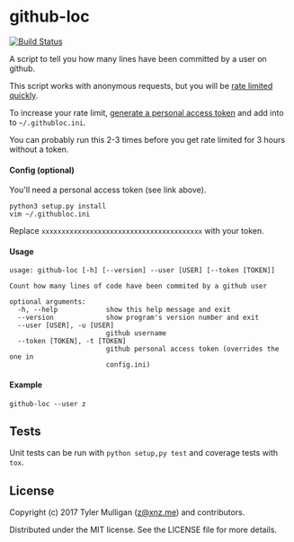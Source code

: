 # github-loc

[![Build Status](https://travis-ci.org/z/github-loc.svg?branch=master)](https://travis-ci.org/z/github-loc)

A script to tell you how many lines have been committed by a user on github.

This script works with anonymous requests, but you will be [rate limited quickly](https://api.github.com/rate_limit). 

To increase your rate limit, [generate a personal access token](https://github.com/settings/tokens) and add into to `~/.githubloc.ini`.

You can probably run this 2-3 times before you get rate limited for 3 hours without a token.

#### Config (optional)

You'll need a personal access token (see link above).

```
python3 setup.py install
vim ~/.githubloc.ini
```

Replace `xxxxxxxxxxxxxxxxxxxxxxxxxxxxxxxxxxxxxxxx` with your token.

#### Usage

```
usage: github-loc [-h] [--version] --user [USER] [--token [TOKEN]]

Count how many lines of code have been commited by a github user

optional arguments:
  -h, --help            show this help message and exit
  --version             show program's version number and exit
  --user [USER], -u [USER]
                        github username
  --token [TOKEN], -t [TOKEN]
                        github personal access token (overrides the one in
                        config.ini)
```


#### Example

```
github-loc --user z
```

## Tests

Unit tests can be run with `python setup,py test` and coverage tests with `tox`.

## License

Copyright (c) 2017 Tyler Mulligan (z@xnz.me) and contributors.

Distributed under the MIT license. See the LICENSE file for more details.
